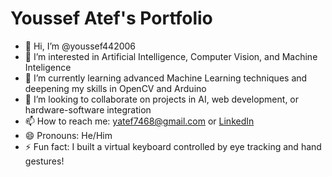 # Youssef Atef's Portfolio

- 👋 Hi, I’m @youssef442006  
- 👀 I’m interested in Artificial Intelligence, Computer Vision, and Machine Inteligence
- 🌱 I’m currently learning advanced Machine Learning techniques and deepening my skills in OpenCV and Arduino 
- 💞️ I’m looking to collaborate on projects in AI, web development, or hardware-software integration  
- 📫 How to reach me: [yatef7468@gmail.com](mailto:yatef7468@gmail.com) or [LinkedIn](https://www.linkedin.com/in/youssef-atef-810049313)  
- 😄 Pronouns: He/Him  
- ⚡ Fun fact: I built a virtual keyboard controlled by eye tracking and hand gestures!  

<!---
youssef442006/youssef442006 is a ✨ special ✨ repository because its `README.md` (this file) appears on your GitHub profile.
You can click the Preview link to take a look at your changes.
--->
